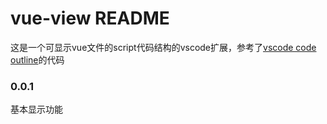 # vue-view README

这是一个可显示vue文件的script代码结构的vscode扩展，参考了[vscode code outline](https://github.com/patrys/vscode-code-outline)的代码

### 0.0.1

基本显示功能